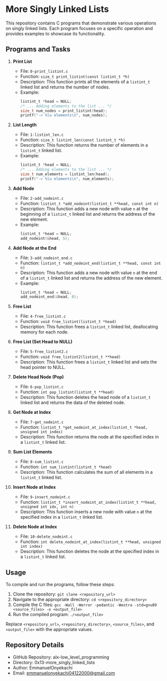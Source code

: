 # More Singly Linked Lists

This repository contains C programs that demonstrate various operations on singly linked lists. Each program focuses on a specific operation and provides examples to showcase its functionality.

## Programs and Tasks

1. **Print List**
   - File: `0-print_listint.c`
   - Function: `size_t print_listint(const listint_t *h)`
   - Description: This function prints all the elements of a `listint_t` linked list and returns the number of nodes.
   - Example:
     ```c
     listint_t *head = NULL;
     /* ... Adding elements to the list ... */
     size_t num_nodes = print_listint(head);
     printf("-> %lu elements\n", num_nodes);
     ```

2. **List Length**
   - File: `1-listint_len.c`
   - Function: `size_t listint_len(const listint_t *h)`
   - Description: This function returns the number of elements in a `listint_t` linked list.
   - Example:
     ```c
     listint_t *head = NULL;
     /* ... Adding elements to the list ... */
     size_t num_elements = listint_len(head);
     printf("-> %lu elements\n", num_elements);
     ```

3. **Add Node**
   - File: `2-add_nodeint.c`
   - Function: `listint_t *add_nodeint(listint_t **head, const int n)`
   - Description: This function adds a new node with value `n` at the beginning of a `listint_t` linked list and returns the address of the new element.
   - Example:
     ```c
     listint_t *head = NULL;
     add_nodeint(&head, 5);
     ```

4. **Add Node at the End**
   - File: `3-add_nodeint_end.c`
   - Function: `listint_t *add_nodeint_end(listint_t **head, const int n)`
   - Description: This function adds a new node with value `n` at the end of a `listint_t` linked list and returns the address of the new element.
   - Example:
     ```c
     listint_t *head = NULL;
     add_nodeint_end(&head, 8);
     ```

5. **Free List**
   - File: `4-free_listint.c`
   - Function: `void free_listint(listint_t *head)`
   - Description: This function frees a `listint_t` linked list, deallocating memory for each node.

6. **Free List (Set Head to NULL)**
   - File: `5-free_listint2.c`
   - Function: `void free_listint2(listint_t **head)`
   - Description: This function frees a `listint_t` linked list and sets the head pointer to NULL.

7. **Delete Head Node (Pop)**
   - File: `6-pop_listint.c`
   - Function: `int pop_listint(listint_t **head)`
   - Description: This function deletes the head node of a `listint_t` linked list and returns the data of the deleted node.

8. **Get Node at Index**
   - File: `7-get_nodeint.c`
   - Function: `listint_t *get_nodeint_at_index(listint_t *head, unsigned int index)`
   - Description: This function returns the node at the specified index in a `listint_t` linked list.

9. **Sum List Elements**
   - File: `8-sum_listint.c`
   - Function: `int sum_listint(listint_t *head)`
   - Description: This function calculates the sum of all elements in a `listint_t` linked list.

10. **Insert Node at Index**
    - File: `9-insert_nodeint.c`
    - Function: `listint_t *insert_nodeint_at_index(listint_t **head, unsigned int idx, int n)`
    - Description: This function inserts a new node with value `n` at the specified index in a `listint_t` linked list.

11. **Delete Node at Index**
    - File: `10-delete_nodeint.c`
    - Function: `int delete_nodeint_at_index(listint_t **head, unsigned int index)`
    - Description: This function deletes the node at the specified index in a `listint_t` linked list.

## Usage

To compile and run the programs, follow these steps:

1. Clone the repository: `git clone <repository_url>`
2. Navigate to the appropriate directory: `cd <repository_directory>`
3. Compile the C files: `gcc -Wall -Werror -pedantic -Wextra -std=gnu89 <source_files> -o <output_file>`
4. Run the compiled program: `./<output_file>`

Replace `<repository_url>`, `<repository_directory>`, `<source_files>`, and `<output_file>` with the appropriate values.

## Repository Details

- GitHub Repository: alx-low_level_programming
- Directory: 0x13-more_singly_linked_lists
- Author: EmmanuelOnyekachi
- Email: emmanuelonyekachi04122000@gmail.com
